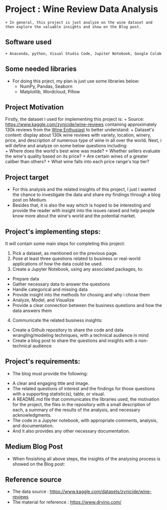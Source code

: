 # Project : Wine Review Data Analysis
    + In general, this project is just analyze on the wine dataset and then explore the valuable insights and show on the Blog post.
    
## Software used
    + Anaconda, python, Visual Studio Code, Jupiter Notebook, Google Colab
## Some needed libraries
 - For doing this prject, my plan is just use some libraries below:
    + NumPy, Pandas, Seaborn
    + Matplotlib, Wordcloud, Pillow

## Project Motivation
Firstly, the dataset i used for implementing this project is:
    + Source: https://www.kaggle.com/zynicide/wine-reviews containing approximately 130k reviews from the [Wine Enthusiast](https://www.winemag.com/?s=&drink_type=wine) to better understand:
    + Dataset's content: display about  130k wine reviews with variety, location, winery, price, and description of numerous type of wine in all over the world.
Next, i will define and analyze on some below questions including:    
    + Where does the world's best wine was made?
    + Whether sellers evaluate the wine's quality based on its price?
    + Are certain wines of a greater caliber than others?
    + What wine falls into each price range's top tier?

## Project target
- For this analysis and the related insights of this project, I just I wanted the chance to investigate the data and share my findings through a blog post on Medium.
- Besides that, it is also the way which is hoped to be interesting and provide the reader with insight into the issues raised and help people know more about the wine's world and the potential market.

## Project's implementing steps:
It will contain some main steps for completing this project:
1) Pick a dataset, as mentioned on the previous page.
2) Pose at least three questions related to business or real-world applications of how the data could be used.
3) Create a Jupyter Notebook, using any associated packages, to:
+ Prepare data
+ Gather necessary data to answer the questions
+ Handle categorical and missing data
+ Provide insight into the methods for chosing and why i chose them
+ Analyze, Model, and Visualize
+ Provide a clear connection between the business questions and how the data answers them
4) Communicate the related business insights:
+ Create a Github repository to share the code and data wrangling/modeling techniques, with a technical audience in mind
+ Create a blog post to share the questions and insights with a non-technical audience

## Project's requirements:
- The blog must provide the following:
 + A clear and engaging title and image.
 + The related questions of interest and the findings for those questions with a supporting statistic(s), table, or visual.
 + A README.md file that communicates the libraries used, the motivation for the project, the files in the repository with a small description of each, a summary of the results of the analysis, and necessary acknowledgments.
 + The code in a Jupyter notebook, with appropriate comments, analysis, and documentation.
 + And it also provides any other necessary documentation.

## Medium Blog Post 
+ When finsishing all above steps, the insights of the analysing process is showed on the Blog post:

## Reference source
+ The data source : https://www.kaggle.com/datasets/zynicide/wine-reviews
+ The material for reference : https://www.drvino.com/